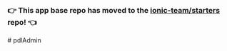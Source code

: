 ### :point_right: This app base repo has moved to the [ionic-team/starters](https://github.com/ionic-team/starters/tree/master/ionic1/base) repo! :point_left:
#   p d l A d m i n  
 